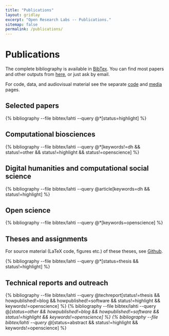 ```yaml
---
title: "Publications"
layout: gridlay
excerpt: "Open Research Labs -- Publications."
sitemap: false
permalink: /publications/
---
```



Publications
============

The complete bibliography is available in [BibTex](https://github.com/openresearchlabs/openresearchlabs.github.io/blob/build/publications/bibtex/lahti.bib). You can find most papers and other outputs from [here](https://github.com/openresearchlabs/openresearchlabs.github.io/tree/master/publications), or just ask by email.

For code, data, and audiovisual material see the separate [code](../code/) and [media](../media/) pages.


<!-- This is for altmetrics padges from http://www.altmetric.com/-->

<script type='text/javascript' src='https://d1bxh8uas1mnw7.cloudfront.net/assets/embed.js'></script>


## Selected papers

{% bibliography --file bibtex/lahti --query @*[status=highlight] %}


## Computational biosciences

{% bibliography --file bibtex/lahti --query @*[keywords!=dh && status!=other && status!=highlight && status!=openscience] %}


## Digital humanities and computational social science

{% bibliography --file bibtex/lahti  --query @article[keywords=dh && status!=highlight] %}


## Open science

{% bibliography --file bibtex/lahti  --query @*[keywords=openscience] %}


## Theses and assignments

For source material (LaTeX code, figures etc.) of these theses, see [Github](https://github.com/antagomir/thesis).

{% bibliography --file bibtex/lahti  --query @*[status=thesis && status!=highlight] %}


## Technical reports and outreach

<!--{% bibliography --file bibtex/lahti  --query @misc[status!=poster && status!=abstract && status!=thesis && howpublished!=blog && howpublished!=software] %}-->
{% bibliography --file bibtex/lahti  --query @techreport[status!=thesis && howpublished!=blog && howpublished!=software && status!=highlight && keywords!=openscience] %}
{% bibliography --file bibtex/lahti  --query @*[status=other && howpublished!=blog && howpublished!=software && status!=highlight && keywords!=openscience] %}
{% bibliography --file bibtex/lahti  --query @*[status=abstract && status!=highlight && keywords!=openscience] %}




<!--The material is presented to ensure timely dissemination of scholarly and technical work. While I aim to grant CC or other open source/copyleft licenses for the content wherever possible, kindly note that copyright in the external links and all rights therein are retained by authors or by other copyright holders.-->

